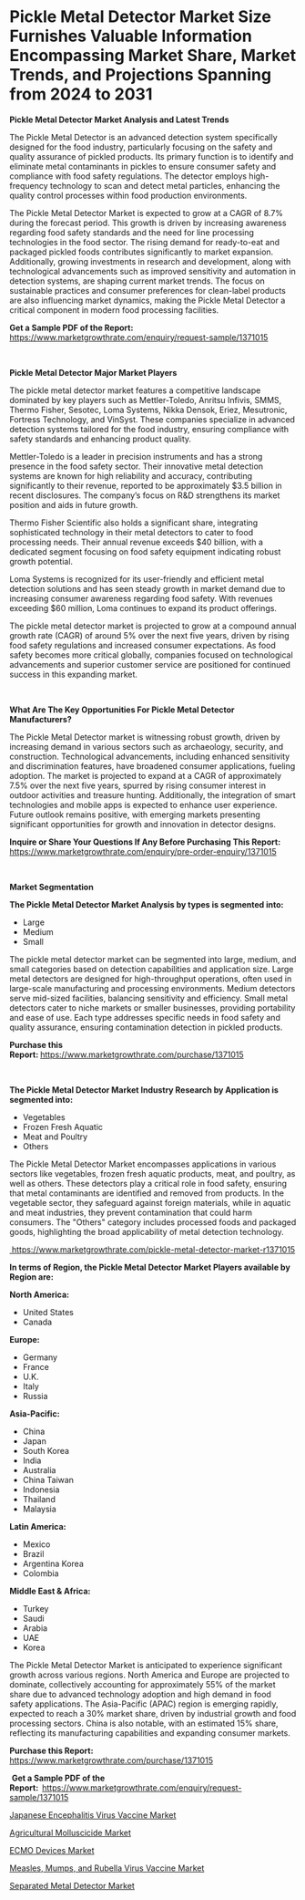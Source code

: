 <p><h1>Pickle Metal Detector Market Size Furnishes Valuable Information Encompassing Market Share, Market Trends, and Projections Spanning from 2024 to 2031</h1></p><p><strong>Pickle Metal Detector Market Analysis and Latest Trends</strong></p>
<p><p>The Pickle Metal Detector is an advanced detection system specifically designed for the food industry, particularly focusing on the safety and quality assurance of pickled products. Its primary function is to identify and eliminate metal contaminants in pickles to ensure consumer safety and compliance with food safety regulations. The detector employs high-frequency technology to scan and detect metal particles, enhancing the quality control processes within food production environments.</p><p>The Pickle Metal Detector Market is expected to grow at a CAGR of 8.7% during the forecast period. This growth is driven by increasing awareness regarding food safety standards and the need for line processing technologies in the food sector. The rising demand for ready-to-eat and packaged pickled foods contributes significantly to market expansion. Additionally, growing investments in research and development, along with technological advancements such as improved sensitivity and automation in detection systems, are shaping current market trends. The focus on sustainable practices and consumer preferences for clean-label products are also influencing market dynamics, making the Pickle Metal Detector a critical component in modern food processing facilities.</p></p>
<p><strong>Get a Sample PDF of the Report:&nbsp;</strong> <a href="https://www.marketgrowthrate.com/enquiry/request-sample/1371015">https://www.marketgrowthrate.com/enquiry/request-sample/1371015</a></p>
<p>&nbsp;</p>
<p><strong>Pickle Metal Detector Major Market Players</strong></p>
<p><p>The pickle metal detector market features a competitive landscape dominated by key players such as Mettler-Toledo, Anritsu Infivis, SMMS, Thermo Fisher, Sesotec, Loma Systems, Nikka Densok, Eriez, Mesutronic, Fortress Technology, and VinSyst. These companies specialize in advanced detection systems tailored for the food industry, ensuring compliance with safety standards and enhancing product quality.</p><p>Mettler-Toledo is a leader in precision instruments and has a strong presence in the food safety sector. Their innovative metal detection systems are known for high reliability and accuracy, contributing significantly to their revenue, reported to be approximately $3.5 billion in recent disclosures. The company’s focus on R&D strengthens its market position and aids in future growth.</p><p>Thermo Fisher Scientific also holds a significant share, integrating sophisticated technology in their metal detectors to cater to food processing needs. Their annual revenue exceeds $40 billion, with a dedicated segment focusing on food safety equipment indicating robust growth potential.</p><p>Loma Systems is recognized for its user-friendly and efficient metal detection solutions and has seen steady growth in market demand due to increasing consumer awareness regarding food safety. With revenues exceeding $60 million, Loma continues to expand its product offerings.</p><p>The pickle metal detector market is projected to grow at a compound annual growth rate (CAGR) of around 5% over the next five years, driven by rising food safety regulations and increased consumer expectations. As food safety becomes more critical globally, companies focused on technological advancements and superior customer service are positioned for continued success in this expanding market.</p></p>
<p>&nbsp;</p>
<p><strong>What Are The Key Opportunities For Pickle Metal Detector Manufacturers?</strong></p>
<p><p>The Pickle Metal Detector market is witnessing robust growth, driven by increasing demand in various sectors such as archaeology, security, and construction. Technological advancements, including enhanced sensitivity and discrimination features, have broadened consumer applications, fueling adoption. The market is projected to expand at a CAGR of approximately 7.5% over the next five years, spurred by rising consumer interest in outdoor activities and treasure hunting. Additionally, the integration of smart technologies and mobile apps is expected to enhance user experience. Future outlook remains positive, with emerging markets presenting significant opportunities for growth and innovation in detector designs.</p></p>
<p><strong>Inquire or Share Your Questions If Any Before Purchasing This Report:</strong> <a href="https://www.marketgrowthrate.com/enquiry/pre-order-enquiry/1371015">https://www.marketgrowthrate.com/enquiry/pre-order-enquiry/1371015</a></p>
<p>&nbsp;</p>
<p><strong>Market Segmentation</strong></p>
<p><strong>The Pickle Metal Detector Market Analysis by types is segmented into:</strong></p>
<p><ul><li>Large</li><li>Medium</li><li>Small</li></ul></p>
<p><p>The pickle metal detector market can be segmented into large, medium, and small categories based on detection capabilities and application size. Large metal detectors are designed for high-throughput operations, often used in large-scale manufacturing and processing environments. Medium detectors serve mid-sized facilities, balancing sensitivity and efficiency. Small metal detectors cater to niche markets or smaller businesses, providing portability and ease of use. Each type addresses specific needs in food safety and quality assurance, ensuring contamination detection in pickled products.</p></p>
<p><strong>Purchase this Report:&nbsp;</strong><a href="https://www.marketgrowthrate.com/purchase/1371015">https://www.marketgrowthrate.com/purchase/1371015</a></p>
<p>&nbsp;</p>
<p><strong>The Pickle Metal Detector Market Industry Research by Application is segmented into:</strong></p>
<p><ul><li>Vegetables</li><li>Frozen Fresh Aquatic</li><li>Meat and Poultry</li><li>Others</li></ul></p>
<p><p>The Pickle Metal Detector Market encompasses applications in various sectors like vegetables, frozen fresh aquatic products, meat, and poultry, as well as others. These detectors play a critical role in food safety, ensuring that metal contaminants are identified and removed from products. In the vegetable sector, they safeguard against foreign materials, while in aquatic and meat industries, they prevent contamination that could harm consumers. The "Others" category includes processed foods and packaged goods, highlighting the broad applicability of metal detection technology.</p></p>
<p><a href="https://www.marketgrowthrate.com/pickle-metal-detector-market-r1371015">&nbsp;https://www.marketgrowthrate.com/pickle-metal-detector-market-r1371015</a></p>
<p><strong>In terms of Region, the Pickle Metal Detector Market Players available by Region are:</strong></p>
<p>
    <p> <strong> North America: </strong>
        <ul>
            <li>United States</li>
            <li>Canada</li>
        </ul>
        </p> 
    <p> <strong> Europe: </strong>
        <ul>
            <li>Germany</li>
            <li>France</li>
            <li>U.K.</li>
            <li>Italy</li>
            <li>Russia</li>
        </ul>
        </p> 
    <p> <strong> Asia-Pacific: </strong>
        <ul>
            <li>China</li>
            <li>Japan</li>
            <li>South Korea</li>
            <li>India</li>
            <li>Australia</li>
            <li>China Taiwan</li>
            <li>Indonesia</li>
            <li>Thailand</li>
            <li>Malaysia</li>
        </ul>
        </p> 
    <p> <strong> Latin America: </strong>
        <ul>
            <li>Mexico</li>
            <li>Brazil</li>
            <li>Argentina Korea</li>
            <li>Colombia</li>
        </ul>
        </p> 
    <p> <strong> Middle East & Africa: </strong>
        <ul>
            <li>Turkey</li>
            <li>Saudi</li>
            <li>Arabia</li>
            <li>UAE</li>
            <li>Korea</li>
        </ul>
    </p>
    </p>
<p><p>The Pickle Metal Detector Market is anticipated to experience significant growth across various regions. North America and Europe are projected to dominate, collectively accounting for approximately 55% of the market share due to advanced technology adoption and high demand in food safety applications. The Asia-Pacific (APAC) region is emerging rapidly, expected to reach a 30% market share, driven by industrial growth and food processing sectors. China is also notable, with an estimated 15% share, reflecting its manufacturing capabilities and expanding consumer markets.</p></p>
<p><strong>Purchase this Report: </strong><a href="https://www.marketgrowthrate.com/purchase/1371015">https://www.marketgrowthrate.com/purchase/1371015</a></p>
<p>&nbsp;<strong>Get a Sample PDF of the Report:&nbsp;&nbsp;</strong><a href="https://www.marketgrowthrate.com/enquiry/request-sample/1371015">https://www.marketgrowthrate.com/enquiry/request-sample/1371015</a></p>
<p><strong></strong></p>
<p><p><a href="https://medium.com/@joespinka88967/how-regional-markets-are-adapting-to-japanese-encephalitis-virus-vaccine-market-innovations-772038e67cb5?postPublishedType=repub">Japanese Encephalitis Virus Vaccine Market</a></p><p><a href="https://issuu.com/reportprime-2/docs/agricultural-molluscicide-market-si_e76505090b21c7">Agricultural Molluscicide Market</a></p><p><a href="https://www.linkedin.com/pulse/comprehensive-look-product-type-va-veno-arterial-ecmovv-veno-venous-sep1f">ECMO Devices Market</a></p><p><a href="https://medium.com/@joespinka88967/measles-mumps-and-rubella-virus-vaccine-market-overview-regional-outlook-and-competitive-bb88568af39b?postPublishedType=repub">Measles, Mumps, and Rubella Virus Vaccine Market</a></p><p><a href="https://github.com/FosterFahey91/Market-Research-Report-List-1/blob/main/separated-metal-detector-market.md">Separated Metal Detector Market</a></p></p>